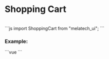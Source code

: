 # Shopping Cart
<br>

<code-group>
<code-block title="Imports">
```js
import ShoppingCart from "melatech_ui";
```
</code-block>
</code-group>

### Example:

<Demo>
<code-group>
<code-block title="Component">
```vue
<shopping-cart
    :products="data"
    @increase-cart-quantity="increaseCartQuantity"
    @decrease-cart-quantity="decreaseCartQuantity"
    @delete-product="deleteProductFromCart"
>
    <!--item link slot-->
    <template v-slot:product-link="{ item }">
      <a :href="item.link" class="melatech-ui-product-title">
      {{ item.title }}
      </a>
    </template>
</shopping-cart>
```
</code-block>
</code-group>
</Demo>
